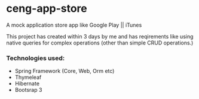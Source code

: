 # ceng-app-store
A mock application store app like Google Play || iTunes

This project has created within 3 days by me and has reqirements like using native queries for complex operations (other than simple CRUD operations.)

### Technologies used:

* Spring Framework (Core, Web, Orm etc)
* Thymeleaf
* Hibernate
* Bootsrap 3
